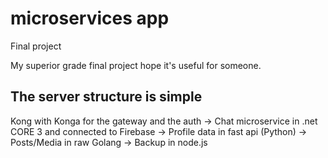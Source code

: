 # microservices app
 Final project

My superior grade final project hope it's useful for someone.

The server structure is simple
--
Kong with Konga for the gateway and the auth
-> Chat microservice in .net CORE 3 and connected to Firebase
-> Profile data in fast api (Python)
-> Posts/Media in raw Golang
-> Backup in node.js
